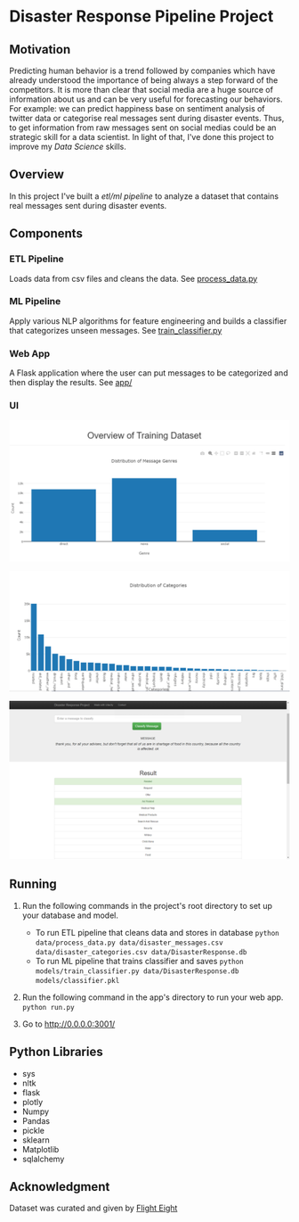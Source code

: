 # Disaster Response Pipeline Project

## Motivation
Predicting human behavior is a trend followed by companies which have already understood the importance of being always a step forward of the competitors.
It is more than clear that social media are a huge source of information about us and can be very useful for forecasting our behaviors. For example: we can predict happiness base on sentiment analysis of twitter data or categorise real messages sent during disaster events. Thus, to get information from raw messages sent on social medias could be an strategic skill for a data scientist.
In light of that, I've done this project to improve my *Data Science* skills.


## Overview

In this project I've built a *etl/ml pipeline* to analyze a dataset that contains real messages sent during disaster events.

## Components

### ETL Pipeline

Loads data from csv files and cleans the data. See [process_data.py](https://github.com/MarceloArrais/udacity-datascientist-nanodegree/tree/master/disaster-response/data/process_data.py)
									
### ML Pipeline

Apply various NLP algorithms for feature engineering and builds a classifier that categorizes unseen messages. See [train_classifier.py](https://github.com/MarceloArrais/udacity-datascientist-nanodegree/tree/master/disaster-response/models/train_classifier.py)

### Web App

A Flask application where the user can put messages to be categorized and then display the results. See [app/](https://github.com/MarceloArrais/udacity-datascientist-nanodegree/tree/master/disaster-response/app)

### UI

![genre](images/message-genre-distribution.png)

![categories](images/categories-distribution.png)

![classification](images/classify-message.png)

## Running
1. Run the following commands in the project's root directory to set up your database and model.

    - To run ETL pipeline that cleans data and stores in database
        `python data/process_data.py data/disaster_messages.csv data/disaster_categories.csv data/DisasterResponse.db`
    - To run ML pipeline that trains classifier and saves
        `python models/train_classifier.py data/DisasterResponse.db models/classifier.pkl`

2. Run the following command in the app's directory to run your web app.
    `python run.py`

3. Go to http://0.0.0.0:3001/

## Python Libraries

* sys
* nltk
* flask
* plotly
* Numpy
* Pandas
* pickle
* sklearn
* Matplotlib
* sqlalchemy

## Acknowledgment

Dataset was curated and given by [Flight Eight](https://appen.com/datasets/combined-disaster-response-data/)



  

  
	